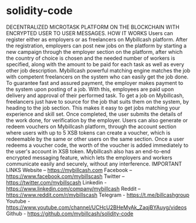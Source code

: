 # solidity-code
DECENTRALIZED MICROTASK PLATFORM ON THE BLOCKCHAIN WITH ENCRYPTED USER TO USER MESSAGES.
 HOW IT WORKS
Users can register either as employers or as freelancers on Mybillcash platform. After the registration, employers can post new jobs on the platform by starting a new campaign through the employer section on the platform, after which the country of choice is chosen and the needed number of workers is specified, along with the amount to be paid for each task as well as every other job description. 
Mybillcash powerful matching engine matches the job with competent freelancers on the system who can easily get the job done. 
To guarantee fast and assured payment, the employer makes payment to the system upon posting of a job. 
With this, employees are paid upon delivery and approval of their performed task. 
To get a job on Mybillcash, freelancers just have to source for the job that suits them on the system, by heading to the job section. 
 This makes it easy to get jobs matching your experience and skill set. 
Once completed, the user submits the details of the work done, for verification by the employer. 
 Users can also generate or redeem vouchers on Mybillcash platform, through the account section where users with up to 5 XSB tokens can create a voucher, which is redeemable by the same or other users on the same section.  Once a user redeems a voucher code, the worth of the voucher is added immediately to the user's account in XSB token. 
Mybillcash also has an end-to-end encrypted messaging feature, which lets the employers and workers communicate easily and securely, without any interference. 
IMPORTANT LINKS
Website – https://mybillcash.com
Facebook – https://www.facebook.com/mybillscash
Twitter – https://twitter.com/mybillscash
Linkedin - https://www.linkedin.com/company/mybillcash
Reddit – https://www.reddit.com/r/mybillscash
Telegram - https://t.me/billcashgroup
Youtube -https://www.youtube.com/channel/UCHcU2BHeMyAk_ZaqjBYAuyg/videos
Github - https://github.com/mybillcash/solidity-code
